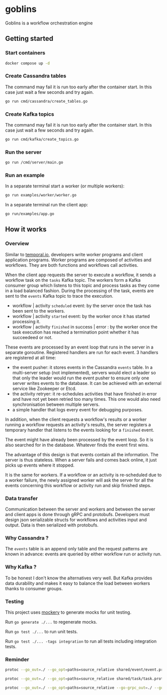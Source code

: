 # goblins

Goblins is a workflow orchestration engine

## Getting started

### Start containers

```bash
docker compose up -d
```

### Create Cassandra tables

The command may fail it is run too early after the container start. In this case just wait a few seconds and try again.

```bash
go run cmd/cassandra/create_tables.go
```

### Create Kafka topics

The command may fail it is run too early after the container start. In this case just wait a few seconds and try again.

```bash
go run cmd/kafka/create_topics.go
```

### Run the server

```bash
go run /cmd/server/main.go
```

### Run an example

In a separate terminal start a worker (or multiple workers):

```bash
go run examples/worker/worker.go
```

In a separate terminal run the client app:

```bash
go run/examples/app.go
```

## How it works

### Overview

Similar to [temporal.io](https://temporal.io/), developers write worker programs and client application programs. Worker programs are composed of activities and workflows. They are both functions and workflows call activities.

When the client app requests the server to execute a workflow, it sends a workflow task on the `tasks` Kafka topic. The workers form a Kafka consumer group which listens to this topic and process tasks as they come in a load balanced fashion.
During the processing of the task, events are sent to the `events` Kafka topic to trace the execution.

- workflow | activity `scheduled` event: by the server once the task has been sent to the workers.
- workflow | activity `started` event: by the worker once it has started processing it.
- workflow | activity `finished` in success | error : by the worker once the task execution has reached a termination point whether it has succeedeed or not.

These events are processed by an event loop that runs in the server in a separate goroutine. Registered handlers are run for each event. 3 handlers are registered at all time:

- the event pusher: it stores events in the Cassandra `events` table. In a multi-server setup (not implemented), servers would elect a leader so that only the leader would run the event pusher to ensure only one server writes events to the database. It can be achieved with an external service like Zookeeper or Etcd.
- the activity retryer: it re-schedules activities that have finished in error and have not yet been retried too many times. This one would also need synchronisation between multiple servers.
- a simple handler that logs every event for debugging purposes.

In addition, when the client requests a workflow's results or a worker running a workflow requests an activity's results, the server registers a temporary handler that listens to the events looking for a `finished` event.

The event might have already been processed by the event loop. So it is also searched for in the database. Whatever finds the event first wins.

The advantage of this design is that events contain all the information. The server is thus stateless. When a server fails and comes back online, it just picks up events where it stopped.

It is the same for workers. If a workflow or an activity is re-scheduled due to a worker failure, the newly assigned worker will ask the server for all the events concerning this workflow or activity run and skip finished steps.

### Data transfer

Communication between the server and workers and between the server and client apps is done through gRPC and protobufs. Developers must design json serializable structs for workflows and activities input and output. Data is then serialized with protobufs.

### Why Cassandra ?

The `events` table is an append only table and the request patterns are known in advance: events are queried by either workflow run or activity run.

### Why Kafka ?

To be honest I don't know the alternatives very well. But Kafka provides data durability and makes it easy to balance the load between workers thanks to consumer groups.

### Testing

This project uses [mockery](https://vektra.github.io/mockery/) to generate mocks for unit testing.

Run `go generate ./...` to regenerate mocks.

Run `go test ./...` to run unit tests.

Run `go test ./... -tags integration` to run all tests including integration tests.

### Reminder

```bash
protoc --go_out=./ --go_opt=paths=source_relative shared/event/event.proto
```

```bash
protoc --go_out=./ --go_opt=paths=source_relative shared/task/task.proto
```

```bash
protoc --go_out=./ --go_opt=paths=source_relative --go-grpc_out=./ --go-grpc_opt=paths=source_relative shared/goblins_service/goblins_service.proto
```

